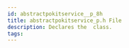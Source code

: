 ```yaml
---
id: abstractpokitservice__p_8h
title: abstractpokitservice_p.h File
description: Declares the  class.
tags:
---
```


